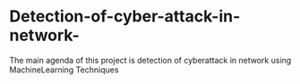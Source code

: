 # Detection-of-cyber-attack-in-network-
The main agenda of this project is detection of cyberattack in network using MachineLearning Techniques                                          
